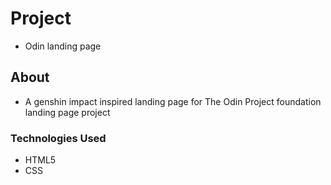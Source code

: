 # Project
- Odin landing page

## About
- A genshin impact inspired landing page for The Odin Project foundation landing page project

### Technologies Used
- HTML5
- CSS